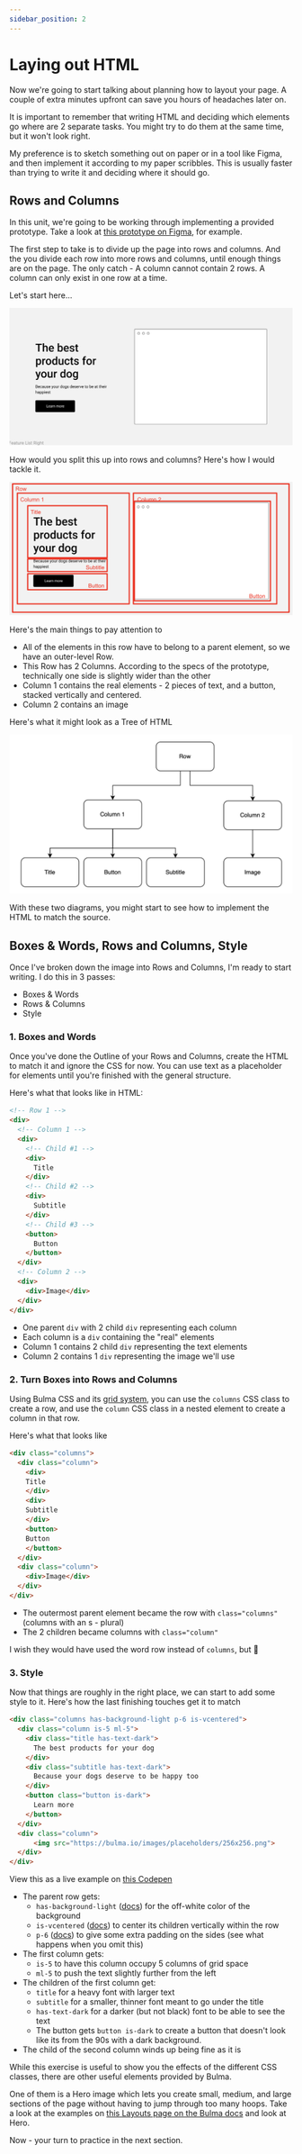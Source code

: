 ```yaml
---
sidebar_position: 2
---
```

# Laying out HTML

Now we're going to start talking about planning how to layout your page. A couple of extra minutes upfront can save you hours of headaches later on.

It is important to remember that writing HTML and deciding which elements go where are 2 separate tasks. You might try to do them at the same time, but it won't look right.

My preference is to sketch something out on paper or in a tool like Figma, and then implement it according to my paper scribbles. This is usually faster than trying to write it and deciding where it should go.

## Rows and Columns

In this unit, we're going to be working through implementing a provided prototype. Take a look at [this prototype on Figma](https://www.figma.com/file/H85eC9Nup1D780yoHIzlBh/CS-5356-Prototype-%231?node-id=632571%3A639&t=BRyBAgk6xCn0zvKE-0), for example.

The first step to take is to divide up the page into rows and columns. And the you divide each row into more rows and columns, until enough things are on the page. The only catch - A column cannot contain 2 rows. A column can only exist in one row at a time.

Let's start here...

![Hero Section of Wireframe](./img/hero-wireframe.png)

How would you split this up into rows and columns? Here's how I would tackle it.

![Outlined Version of the Wireframe](./img/hero-wireframe-outlined.png)

Here's the main things to pay attention to

- All of the elements in this row have to belong to a parent element, so we have an outer-level Row.
- This Row has 2 Columns. According to the specs of the prototype, technically one side is slightly wider than the other
- Column 1 contains the real elements - 2 pieces of text, and a button, stacked vertically and centered.
- Column 2 contains an image

Here's what it might look as a Tree of HTML

![Wireframe as a Tree Diagram](./img/hero-wireframe-tree-diagram.png)

With these two diagrams, you might start to see how to implement the HTML to match the source.

## Boxes & Words, Rows and Columns, Style

Once I've broken down the image into Rows and Columns, I'm ready to start writing. I do this in 3 passes:
- Boxes & Words
- Rows & Columns
- Style

### 1. Boxes and Words

Once you've done the Outline of your Rows and Columns, create the HTML to match it and ignore the CSS for now. You can use text as a placeholder for elements until you're finished with the general structure.

Here's what that looks like in HTML:

```html
<!-- Row 1 -->
<div>
  <!-- Column 1 -->
  <div>
    <!-- Child #1 -->
    <div>
      Title
    </div>
    <!-- Child #2 -->
    <div>
      Subtitle
    </div>
    <!-- Child #3 -->
    <button>
      Button
    </button>
  </div>
  <!-- Column 2 -->
  <div>
    <div>Image</div>
  </div>
</div>
```
- One parent `div` with 2 child `div` representing each column
- Each column is a `div` containing the "real" elements
- Column 1 contains 2 child `div` representing the text elements
- Column 2 contains 1 `div` representing the image we'll use

### 2. Turn Boxes into Rows and Columns

Using Bulma CSS and its [grid system](./static-sites.md#grid-system), you can use the `columns` CSS class to create a row, and use the `column` CSS class in a nested element to create a column in that row.

Here's what that looks like

```html
<div class="columns">
  <div class="column">
    <div>
    Title
    </div>
    <div>
    Subtitle
    </div>
    <button>
    Button
    </button>
  </div>
  <div class="column">
    <div>Image</div>
  </div>
</div>
```
- The outermost parent element became the row with `class="columns"` (columns with an s - plural)
- The 2 children became columns with `class="column"`

I wish they would have used the word row instead of `columns`, but :shrug:

### 3. Style

Now that things are roughly in the right place, we can start to add some style to it. Here's how the last finishing touches get it to match

```html
<div class="columns has-background-light p-6 is-vcentered">
  <div class="column is-5 ml-5">
    <div class="title has-text-dark">
      The best products for your dog
    </div>
    <div class="subtitle has-text-dark">
      Because your dogs deserve to be happy too
    </div>
    <button class="button is-dark">
      Learn more
    </button>
  </div>
  <div class="column">
      <img src="https://bulma.io/images/placeholders/256x256.png">
  </div>
</div>
```
View this as a live example on [this Codepen](https://codepen.io/intricatecloud/pen/NWBMajK?editors=1000)

- The parent row gets:
  - `has-background-light` ([docs](https://bulma.io/documentation/helpers/color-helpers/#background-color)) for the off-white color of the background
  - `is-vcentered` ([docs](https://bulma.io/documentation/columns/options/#vertical-alignment)) to center its children vertically within the row
  - `p-6` ([docs](https://bulma.io/documentation/helpers/spacing-helpers/)) to give some extra padding on the sides (see what happens when you omit this)
- The first column gets:
  - `is-5` to have this column occupy 5 columns of grid space
  - `ml-5` to push the text slightly further from the left
- The children of the first column get:
  - `title` for a heavy font with larger text
  - `subtitle` for a smaller, thinner font meant to go under the title
  - `has-text-dark` for a darker (but not black) font to be able to see the text
  - The button gets `button is-dark` to create a button that doesn't look like its from the 90s with a dark background.
- The child of the second column winds up being fine as it is

While this exercise is useful to show you the effects of the different CSS classes, there are other useful elements provided by Bulma.

One of them is a Hero image which lets you create small, medium, and large sections of the page without having to jump through too many hoops. Take a look at the examples on [this Layouts page on the Bulma docs](https://bulma.io/documentation/layout/hero/) and look at Hero.

Now - your turn to practice in the next section.